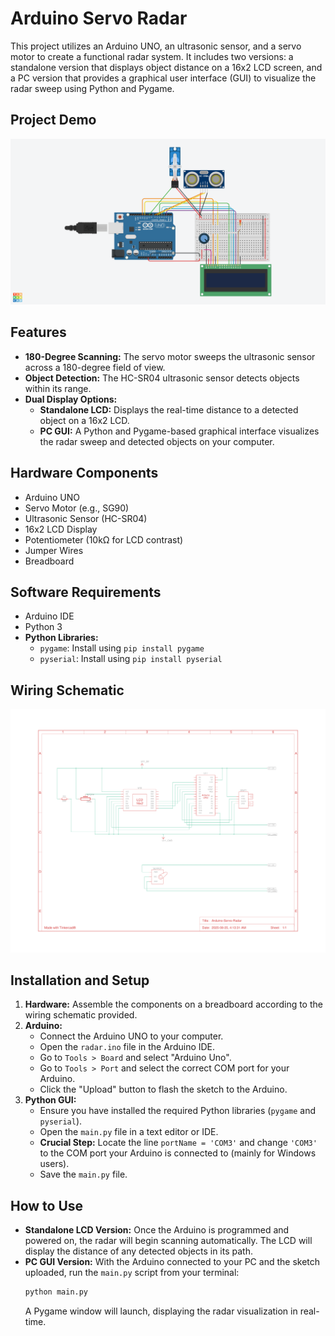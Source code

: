 # Arduino Servo Radar

This project utilizes an Arduino UNO, an ultrasonic sensor, and a servo motor to create a functional radar system. It includes two versions: a standalone version that displays object distance on a 16x2 LCD screen, and a PC version that provides a graphical user interface (GUI) to visualize the radar sweep using Python and Pygame.

## Project Demo

![Project Demo](demo.png)

## Features

*   **180-Degree Scanning:** The servo motor sweeps the ultrasonic sensor across a 180-degree field of view.
*   **Object Detection:** The HC-SR04 ultrasonic sensor detects objects within its range.
*   **Dual Display Options:**
    *   **Standalone LCD:** Displays the real-time distance to a detected object on a 16x2 LCD.
    *   **PC GUI:** A Python and Pygame-based graphical interface visualizes the radar sweep and detected objects on your computer.

## Hardware Components

*   Arduino UNO
*   Servo Motor (e.g., SG90)
*   Ultrasonic Sensor (HC-SR04)
*   16x2 LCD Display
*   Potentiometer (10kΩ for LCD contrast)
*   Jumper Wires
*   Breadboard

## Software Requirements

*   Arduino IDE
*   Python 3
*   **Python Libraries:**
    *   `pygame`: Install using `pip install pygame`
    *   `pyserial`: Install using `pip install pyserial`

## Wiring Schematic

![Wiring Schematic](schematic.png)

## Installation and Setup

1.  **Hardware:** Assemble the components on a breadboard according to the wiring schematic provided.
2.  **Arduino:**
    *   Connect the Arduino UNO to your computer.
    *   Open the `radar.ino` file in the Arduino IDE.
    *   Go to `Tools > Board` and select "Arduino Uno".
    *   Go to `Tools > Port` and select the correct COM port for your Arduino.
    *   Click the "Upload" button to flash the sketch to the Arduino.
3.  **Python GUI:**
    *   Ensure you have installed the required Python libraries (`pygame` and `pyserial`).
    *   Open the `main.py` file in a text editor or IDE.
    *   **Crucial Step:** Locate the line `portName = 'COM3'` and change `'COM3'` to the COM port your Arduino is connected to (mainly for Windows users).
    *   Save the `main.py` file.

## How to Use

*   **Standalone LCD Version:** Once the Arduino is programmed and powered on, the radar will begin scanning automatically. The LCD will display the distance of any detected objects in its path.
*   **PC GUI Version:** With the Arduino connected to your PC and the sketch uploaded, run the `main.py` script from your terminal:
    ```sh
    python main.py
    ```
    A Pygame window will launch, displaying the radar visualization in real-time.